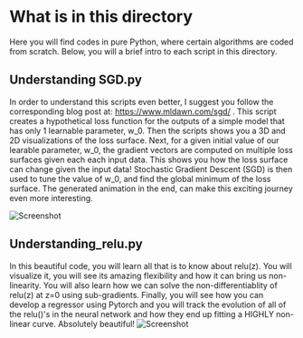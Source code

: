 # What is in this directory
Here you will find codes in pure Python, where certain algorithms are coded from scratch. Below, you will a brief intro to each script in this directory.
## Understanding SGD.py
In order to understand this scripts even better, I suggest you follow the corresponding blog post at: https://www.mldawn.com/sgd/ . This script creates a hypothetical loss function for the outputs of a simple model that has only 1 learnable parameter, w_0. Then the scripts shows you a 3D and 2D visualizations of the loss surface. Next, for a given initial value of our learable parameter, w_0, the gradient vectors are computed on multiple loss surfaces given each each input data. This shows you how the loss surface can change given the input data! Stochastic Gradient Descent (SGD) is then used to tune the value of w_0, and find the global minimum of the loss surface. The generated animation in the end, can make this exciting journey even more interesting.

![Screenshot](https://github.com/MLDawn/MLDawn-Projects/blob/main/from_scratch/images/sgd.png)
## Understanding_relu.py
In this beautiful code, you will learn all that is to know about relu(z). You will visualize it, you will see its amazing flexibility and how it can bring us non-linearity. You will also learn how we can solve the non-differentiablity of relu(z) at z=0 using sub-gradients. Finally, you will see how you can develop a regressor using Pytorch and you will track the evolution of all of the relu()'s in the neural network and how they end up fitting a HIGHLY non-linear curve. Absolutely beautiful!
![Screenshot](https://github.com/MLDawn/MLDawn-Projects/blob/main/from_scratch/images/relu-training.png)
